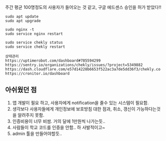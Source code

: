 주간 평균 100명정도의 사용자가 들어오는 것 같고, 구글 에드센스 승인을 허가 받았다!!


~~~
sudo apt update
sudo apt upgrade
~~~

~~~
sudo nginx -t
sudo service nginx restart
~~~

~~~
sudo service chekly status
sudo service chekly restart
~~~

~~~
상태관리
https://uptimerobot.com/dashboard#785594299
https://sentry.io/organizations/chekly/issues/?project=5349882
https://dash.cloudflare.com/e57d14228b6653f522ac3a7de5dd36f3/chekly.co
https://cronitor.io/dashboard
~~~

## 아쉬웠던 점
1. 앱 개발이 필요 하고, 사용자에게 notification을 줄수 있는 시스템이 필요함.
2. 생각보다 사용자들에게 개인정보에 보호방침 대한 점과, 취소, 갱신이 가능하다는것을 알려주지 못함.
3. 인증비용이 너무 비쌈. 거의 달에 1만원씩 나가는듯..
4. 사람들이 학교 코드를 인증을 안함.. 하 사발적이고~
5. admin 툴을 만들어야할듯..
